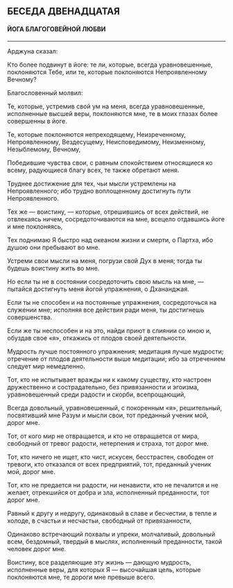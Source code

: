 ## БЕСЕДА ДВЕНАДЦАТАЯ
#### ЙОГА БЛАГОГОВЕЙНОЙ ЛЮБВИ

---
Арджуна сказал:

Кто более подвинут в йоге: те ли, которые, всегда уравновешенные, поклоняются Тебе, или те, которые поклоняются Непроявленному Вечному?

Благословенный молвил:

Те, которые, устремив свой ум на меня, всегда уравновешенные, исполненные высшей веры, поклоняются мне, те в моих глазах более совершенны в йоге.

Те, которые поклоняются непреходящему, Неизреченному, Непроявленному, Вездесущему, Неисповедимому, Неизменному, Незыблемому, Вечному,

Победившие чувства свои, с равным спокойствием относящиеся ко всему, радующиеся благу всех, те также обретают меня.

Труднее достижение для тех, чьи мысли устремлены на Непроявленного; ибо трудно воплощенному достигнуть пути Непроявленного.

Тех же — воистину, — которые, отрешившись от всех действий, не отвлекаясь ничем, сосредоточиваются на мне, всецело отдавшись йоге и мне поклоняясь,

Тех поднимаю Я быстро над океаном жизни и смерти, о Партха, ибо душою они пребывают во мне.

Устреми свои мысли на меня, погрузи свой Дух в меня; тогда ты будешь воистину жить во мне.

Но если ты не в состоянии сосредоточить свою мысль на мне, — пытайся достигнуть меня йогой упражнения, о Дхананджая.

Если ты не способен и на постоянные упражнения, сосредоточься на служении мне; исполняя все действия ради меня, ты достигнешь совершенства.

Если же ты неспособен и на это, найди приют в слиянии со мною и, обуздав свое «я», откажись от плодов своей деятельности.

Мудрость лучше постоянного упражнения; медитация лучше мудрости; отречение от плодов деятельности выше медитации; ибо за отречением следует мир немедленно.

Тот, кто не испытывает вражды ни к какому существу, кто настроен дружественно и сострадательно, без привязанности и эгоизма, уравновешенный среди радости и скорби, всепрощающий,

Всегда довольный, уравновешенный, с покоренным «я», решительный, посвятивший мне Разум и мысли свои, тот преданный ученик мой, дорог мне.

Тот, от кого мир не отвращается, и кто не отвращается от мира, свободный от тревог радости, нетерпения и страха, тот дорог мне.

Тот, кто ничего не ищет, кто чист, искусен, бесстрастен, свободен от тревоги, кто отказался от всех предприятий, тот, преданный ученик мой, дорог мне.

Тот, кто не предается ни радости, ни ненависти, кто не печалится и не желает, отрекшийся от добра и зла, исполненный преданности, тот дорог мне.

Равный к другу и недругу, одинаковый в славе и бесчестии, в тепле и холоде, в счастьи и несчастьи, свободный от привязанности,

Одинаково встречающий похвалы и упреки, молчаливый, довольный всем, бездомный, твердый в мыслях, исполненный преданности, такой человек дорог мне.

Воистину, все разделяющие эту жизнь — дающую мудрость, исполненные веры, для которых Я — высочайшая цель, которые поклоняются мне, те дороги мне превыше всего.
